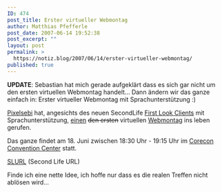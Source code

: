 ```yaml
---
ID: 474
post_title: Erster virtueller Webmontag
author: Matthias Pfefferle
post_date: 2007-06-14 19:52:38
post_excerpt: ""
layout: post
permalink: >
  https://notiz.blog/2007/06/14/erster-virtueller-webmontag/
published: true
---
```

<strong>UPDATE</strong>: Sebastian hat mich gerade aufgeklärt dass es sich gar nicht um den ersten virtuellen Webmontag handelt... Dann ändern wir das ganze einfach in: Erster virtueller Webmontag mit Sprachunterstützung :)

<a href="http://pixelsebi.com/2007-06-14/webmontag-in-second-life-mit-voice-am-1806/">Pixelsebi</a> hat, angesichts des neuen SecondLife <a href="http://secondlife.com/community/firstlook.php">First Look Clients</a> mit Sprachunterstützung, <ins datetime="2007-06-14T18:27:50+00:00">einen</ins> <del datetime="2007-06-14T18:27:50+00:00">den ersten</del> virtuellen <a href="http://webmontag.de/doku.php?id=secondlife">Webmontag</a> ins leben gerufen.

Das ganze findet am 18. Juni zwischen 18:30 Uhr - 19:15 Uhr im <a href="http://secondlife.corecon.de">Corecon Convention Center</a> statt.

<a href="http://slurl.com/secondlife/Pixel%20Expo%20I/245/33/51">SLURL</a> (Second Life URL)

Finde ich eine nette Idee, ich hoffe nur dass es die realen Treffen nicht ablösen wird...